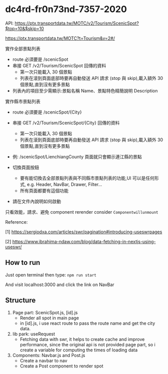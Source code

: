 # dc4rd-fr0n73nd-7357-2020

API: https://ptx.transportdata.tw/MOTC/v2/Tourism/ScenicSpot?$top=10&$skip=10

https://ptx.transportdata.tw/MOTC?t=Tourism&v=2#/

實作全部景點列表
- route 必須要是 /scenicSpot
- 串接 GET /v2/Tourism/ScenicSpot 回傳的資料
    - 第一次只能載入 30 個景點
    - 列表在滾到頁面底部時要再自動發送 API 請求 (stop 與 skip),載入額外 30 個景點,直到沒有更多景點
- 列表內的項目至少需顯示:景點名稱 Name、景點特色精簡說明 Description

實作縣市景點列表
- route 必須要是 /scenicSpot/{City}
- 串接 GET /v2/Tourism/ScenicSpot/{City} 回傳的資料
    - 第一次只能載入 30 個景點
    - 列表在滾到頁面底部時要再自動發送 API 請求 (stop 與 skip),載入額外 30 個景點,直到沒有更多景點
- 例: /scenicSpot/LienchiangCounty 頁面就只會顯示連江縣的景點

- 切換頁面按鈕
    - 要有能切換去全部景點列表與不同縣市景點列表的功能,UI 可以是任何形式, e.g. Header, NavBar, Drawer, Filter...
    - 所有頁面都要有這個功能

- 請在文件內說明如何啟動

只看效能，請求、避免 component rerender consider `Componentwillunmount`

Reference:

[1] https://sergiodxa.com/articles/swr/pagination#introducing-useswrpages

[2] https://www.ibrahima-ndaw.com/blog/data-fetching-in-nextjs-using-useswr/

## How to run

Just open terminal then type: `npm run start`

And visit localhost:3000 and click the link on NavBar

## Structure

1. Page part: ScenicSpot.js, [id].js
    - Render all spot in main page
    - in [id].js, i use react route to pass the route name and get the city data.
2. lib park: useRequest
    - Fetching data with swr, it helps to create cache and improve performance, since the original api is not provided page part, so i create a variable for computing the times of loading data
3. Components: Navbar.js and Post.js
    - Create a navbar to nav
    - Create a Post component to render spot 
